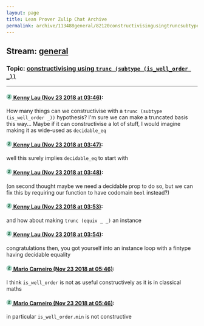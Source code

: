 ```yaml
---
layout: page
title: Lean Prover Zulip Chat Archive 
permalink: archive/113488general/82120constructivisingusingtruncsubtypeiswellorder.html
---
```


## Stream: [general](index.html)
### Topic: [constructivising using `trunc (subtype (is_well_order _))`](82120constructivisingusingtruncsubtypeiswellorder.html)

---

#### [![Click to go to Zulip](../../assets/img/zulip2.png) Kenny Lau (Nov 23 2018 at 03:46)](https://leanprover.zulipchat.com/#narrow/stream/113488-general/topic/constructivising%20using%20%60trunc%20%28subtype%20%28is_well_order%20_%29%29%60/near/148204645):
How many things can we constructivise with a `trunc (subtype (is_well_order _))` hypothesis? I'm sure we can make a truncated basis this way... Maybe if it can constructivise a lot of stuff, I would imagine making it as wide-used as `decidable_eq`

#### [![Click to go to Zulip](../../assets/img/zulip2.png) Kenny Lau (Nov 23 2018 at 03:47)](https://leanprover.zulipchat.com/#narrow/stream/113488-general/topic/constructivising%20using%20%60trunc%20%28subtype%20%28is_well_order%20_%29%29%60/near/148204651):
well this surely implies `decidable_eq` to start with

#### [![Click to go to Zulip](../../assets/img/zulip2.png) Kenny Lau (Nov 23 2018 at 03:48)](https://leanprover.zulipchat.com/#narrow/stream/113488-general/topic/constructivising%20using%20%60trunc%20%28subtype%20%28is_well_order%20_%29%29%60/near/148204672):
(on second thought maybe we need a decidable prop to do so, but we can fix this by requiring our function to have codomain `bool` instead?)

#### [![Click to go to Zulip](../../assets/img/zulip2.png) Kenny Lau (Nov 23 2018 at 03:53)](https://leanprover.zulipchat.com/#narrow/stream/113488-general/topic/constructivising%20using%20%60trunc%20%28subtype%20%28is_well_order%20_%29%29%60/near/148204807):
and how about making `trunc (equiv _ _)` an instance

#### [![Click to go to Zulip](../../assets/img/zulip2.png) Kenny Lau (Nov 23 2018 at 03:54)](https://leanprover.zulipchat.com/#narrow/stream/113488-general/topic/constructivising%20using%20%60trunc%20%28subtype%20%28is_well_order%20_%29%29%60/near/148204852):
congratulations then, you got yourself into an instance loop with a fintype having decidable equality

#### [![Click to go to Zulip](../../assets/img/zulip2.png) Mario Carneiro (Nov 23 2018 at 05:46)](https://leanprover.zulipchat.com/#narrow/stream/113488-general/topic/constructivising%20using%20%60trunc%20%28subtype%20%28is_well_order%20_%29%29%60/near/148208342):
I think `is_well_order` is not as useful constructively as it is in classical maths

#### [![Click to go to Zulip](../../assets/img/zulip2.png) Mario Carneiro (Nov 23 2018 at 05:46)](https://leanprover.zulipchat.com/#narrow/stream/113488-general/topic/constructivising%20using%20%60trunc%20%28subtype%20%28is_well_order%20_%29%29%60/near/148208346):
in particular `is_well_order.min` is not constructive

